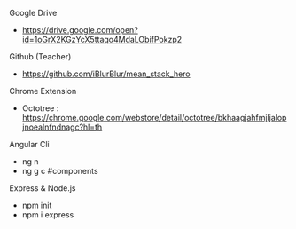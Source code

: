 Google Drive
- https://drive.google.com/open?id=1oGrX2KGzYcX5ttaqo4MdaLObifPokzp2

Github (Teacher)
- https://github.com/iBlurBlur/mean_stack_hero

Chrome Extension
- Octotree : https://chrome.google.com/webstore/detail/octotree/bkhaagjahfmjljalopjnoealnfndnagc?hl=th

Angular Cli
- ng n <project>
- ng g c <path> #components

Express & Node.js
- npm init
- npm i express